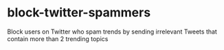 # block-twitter-spammers
Block users on Twitter who spam trends by sending irrelevant Tweets that contain more than 2 trending topics
